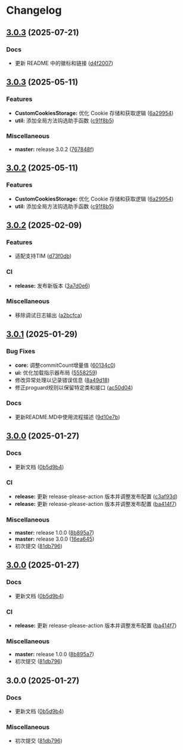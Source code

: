 # Changelog

## [3.0.3](https://github.com/xihan123/SignHook/compare/v3.0.3...v3.0.3) (2025-07-21)


### Docs

* 更新 README 中的徽标和链接 ([d4f2007](https://github.com/xihan123/SignHook/commit/d4f20075fed821335e98917c33ba1a84e5e22b65))

## [3.0.3](https://github.com/xihan123/SignHook/compare/v3.0.2...v3.0.3) (2025-05-11)


### Features

* **CustomCookiesStorage:** 优化 Cookie 存储和获取逻辑 ([6a29954](https://github.com/xihan123/SignHook/commit/6a299545af28d0f90182c2ba561ecce48dbcdbc9))
* **util:** 添加全局方法钩选助手函数 ([c91f8b5](https://github.com/xihan123/SignHook/commit/c91f8b51ca5d7908a0960cb5c36cbb4f00af908c))


### Miscellaneous

* **master:** release 3.0.2 ([767848f](https://github.com/xihan123/SignHook/commit/767848feb8354b1484e9024feb030e44053daf2d))

## [3.0.2](https://github.com/xihan123/SignHook/compare/v3.0.2...v3.0.2) (2025-05-11)


### Features

* **CustomCookiesStorage:** 优化 Cookie 存储和获取逻辑 ([6a29954](https://github.com/xihan123/SignHook/commit/6a299545af28d0f90182c2ba561ecce48dbcdbc9))
* **util:** 添加全局方法钩选助手函数 ([c91f8b5](https://github.com/xihan123/SignHook/commit/c91f8b51ca5d7908a0960cb5c36cbb4f00af908c))

## [3.0.2](https://github.com/xihan123/SignHook/compare/v3.0.1...v3.0.2) (2025-02-09)


### Features

* 适配支持TIM ([d73f0db](https://github.com/xihan123/SignHook/commit/d73f0dbff86b8302c1bc1f029890faaa94ac3e15))


### CI

* **release:** 发布新版本 ([3a7d0e6](https://github.com/xihan123/SignHook/commit/3a7d0e67c2f3807c8a476283a865b974855c6979))


### Miscellaneous

* 移除调试日志输出 ([a2bcfca](https://github.com/xihan123/SignHook/commit/a2bcfcaf9742c3dfa272e5b1fcf954eaf7cf39ed))

## [3.0.1](https://github.com/xihan123/SignHook/compare/v3.0.0...v3.0.1) (2025-01-29)


### Bug Fixes

* **core:** 调整commitCount增量值 ([60134c0](https://github.com/xihan123/SignHook/commit/60134c0e27ac52b02d96bcd687ff999d54c26602))
* **ui:** 优化加载指示器布局 ([5558259](https://github.com/xihan123/SignHook/commit/5558259b63f47c51d89b4b26e6ca15ad3058b1ab))
* 修改异常处理以记录错误信息 ([8a49d18](https://github.com/xihan123/SignHook/commit/8a49d1816794cfb8d343d866312f3e7adcf3e699))
* 修正proguard规则以保留特定类和接口 ([ac50d04](https://github.com/xihan123/SignHook/commit/ac50d048c27fea646e31a96e6c7a377d3cd65203))


### Docs

* 更新README.MD中使用流程描述 ([9d10e7b](https://github.com/xihan123/SignHook/commit/9d10e7b65f72aae8e1229561fa34a0c33815617f))

## [3.0.0](https://github.com/xihan123/SignHook/compare/v3.0.0...v3.0.0) (2025-01-27)


### Docs

* 更新文档 ([0b5d9b4](https://github.com/xihan123/SignHook/commit/0b5d9b4af86f97c93573213786955ab37a8890d9))


### CI

* **release:** 更新 release-please-action 版本并调整发布配置 ([c3af93d](https://github.com/xihan123/SignHook/commit/c3af93df6eb91b18f8ed074279f2162b11581229))
* **release:** 更新 release-please-action 版本并调整发布配置 ([ba414f7](https://github.com/xihan123/SignHook/commit/ba414f795e6a7a9a4952ec7ed0a88b9de67b04e2))


### Miscellaneous

* **master:** release 1.0.0 ([8b895a7](https://github.com/xihan123/SignHook/commit/8b895a7dbddafea4919d2849856fc8c212bac41b))
* **master:** release 3.0.0 ([16ea645](https://github.com/xihan123/SignHook/commit/16ea6459342ddd11600c9cb38e13ad3fe2246bf9))
* 初次提交 ([81db796](https://github.com/xihan123/SignHook/commit/81db796e8db8b241c80dcc2d2ac888b1a17bbc1b))

## [3.0.0](https://github.com/xihan123/SignHook/compare/v1.0.0...v3.0.0) (2025-01-27)


### Docs

* 更新文档 ([0b5d9b4](https://github.com/xihan123/SignHook/commit/0b5d9b4af86f97c93573213786955ab37a8890d9))


### CI

* **release:** 更新 release-please-action 版本并调整发布配置 ([ba414f7](https://github.com/xihan123/SignHook/commit/ba414f795e6a7a9a4952ec7ed0a88b9de67b04e2))


### Miscellaneous

* **master:** release 1.0.0 ([8b895a7](https://github.com/xihan123/SignHook/commit/8b895a7dbddafea4919d2849856fc8c212bac41b))
* 初次提交 ([81db796](https://github.com/xihan123/SignHook/commit/81db796e8db8b241c80dcc2d2ac888b1a17bbc1b))

## 3.0.0 (2025-01-27)


### Docs

* 更新文档 ([0b5d9b4](https://github.com/xihan123/SignHook/commit/0b5d9b4af86f97c93573213786955ab37a8890d9))


### Miscellaneous

* 初次提交 ([81db796](https://github.com/xihan123/SignHook/commit/81db796e8db8b241c80dcc2d2ac888b1a17bbc1b))
